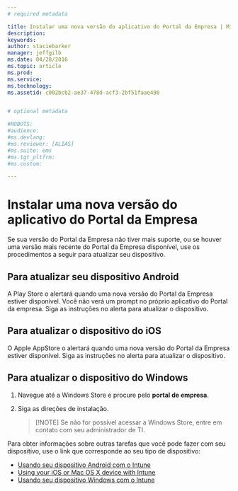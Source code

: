 ```yaml
---
# required metadata

title: Instalar uma nova versão do aplicativo do Portal da Empresa | Microsoft Intune
description:
keywords:
author: staciebarker
manager: jeffgilb
ms.date: 04/28/2016
ms.topic: article
ms.prod:
ms.service:
ms.technology:
ms.assetid: c002bcb2-ae37-478d-acf3-2bf51faae490


# optional metadata

#ROBOTS:
#audience:
#ms.devlang:
#ms.reviewer: [ALIAS]
#ms.suite: ems
#ms.tgt_pltfrm:
#ms.custom:

---
```


# Instalar uma nova versão do aplicativo do Portal da Empresa

Se sua versão do Portal da Empresa não tiver mais suporte, ou se houver uma versão mais recente do Portal da Empresa disponível, use os procedimentos a seguir para atualizar seu dispositivo.

## Para atualizar seu dispositivo Android

A Play Store o alertará quando uma nova versão do Portal da Empresa estiver disponível. Você não verá um prompt no próprio aplicativo do Portal da empresa. Siga as instruções no alerta para atualizar o dispositivo.

## Para atualizar o dispositivo do iOS

O Apple AppStore o alertará quando uma nova versão do Portal da Empresa estiver disponível. Siga as instruções no alerta para atualizar o dispositivo.

## Para atualizar o dispositivo do Windows

1.  Navegue até a Windows Store e procure pelo **portal de empresa**.

2.  Siga as direções de instalação.

    > [!NOTE] Se não for possível acessar a Windows Store, entre em contato com seu administrador de TI.

Para obter informações sobre outras tarefas que você pode fazer com seu dispositivo, use o link que corresponde ao seu tipo de dispositivo:

- [Usando seu dispositivo Android com o Intune](using-your-android-device-with-intune.md)</br>
- [Using your iOS or Mac OS X device with Intune](using-your-ios-or-mac-os-x-device-with-intune.md)</br>
- [Usando seu dispositivo Windows com o Intune](using-your-windows-device-with-intune.md)



<!--HONumber=May16_HO2-->


